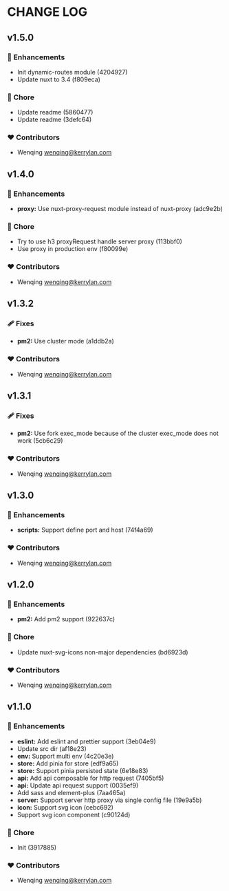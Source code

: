 # CHANGE LOG
## v1.5.0


### 🚀 Enhancements

  - Init dynamic-routes module (4204927)
  - Update nuxt to 3.4 (f809eca)

### 🏡 Chore

  - Update readme (5860477)
  - Update readme (3defc64)

### ❤️  Contributors

- Wenqing <wenqing@kerrylan.com>

## v1.4.0


### 🚀 Enhancements

  - **proxy:** Use nuxt-proxy-request module instead of nuxt-proxy (adc9e2b)

### 🏡 Chore

  - Try to use h3 proxyRequest handle server proxy (113bbf0)
  - Use proxy in production env (f80099e)

### ❤️  Contributors

- Wenqing <wenqing@kerrylan.com>

## v1.3.2


### 🩹 Fixes

  - **pm2:** Use cluster mode (a1ddb2a)

### ❤️  Contributors

- Wenqing <wenqing@kerrylan.com>

## v1.3.1


### 🩹 Fixes

  - **pm2:** Use fork exec_mode because of the cluster exec_mode does not work (5cb6c29)

### ❤️  Contributors

- Wenqing <wenqing@kerrylan.com>

## v1.3.0


### 🚀 Enhancements

  - **scripts:** Support define port and host (74f4a69)

### ❤️  Contributors

- Wenqing <wenqing@kerrylan.com>

## v1.2.0


### 🚀 Enhancements

  - **pm2:** Add pm2 support (922637c)

### 🏡 Chore

  - Update nuxt-svg-icons non-major dependencies (bd6923d)

### ❤️  Contributors

- Wenqing <wenqing@kerrylan.com>

## v1.1.0


### 🚀 Enhancements

  - **eslint:** Add eslint and prettier support (3eb04e9)
  - Update src dir (af18e23)
  - **env:** Support multi env (4c20e3e)
  - **store:** Add pinia for store (edf9a65)
  - **store:** Support pinia persisted state (6e18e83)
  - **api:** Add api composable for http request (7405bf5)
  - **api:** Update api request support (0035ef9)
  - Add sass and element-plus (7aa465a)
  - **server:** Support server http proxy via single config file (19e9a5b)
  - **icon:** Support svg icon (cebc692)
  - Support svg icon component (c90124d)

### 🏡 Chore

  - Init (3917885)

### ❤️  Contributors

- Wenqing <wenqing@kerrylan.com>

